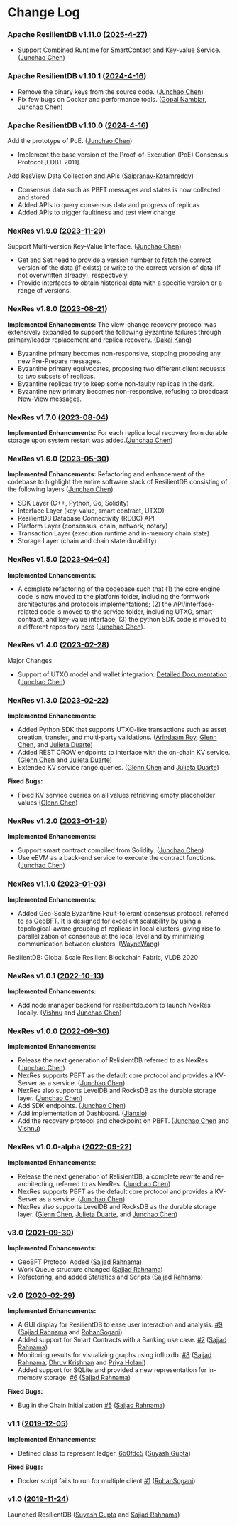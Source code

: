 <!--
  - Licensed to the Apache Software Foundation (ASF) under one
  - or more contributor license agreements.  See the NOTICE file
  - distributed with this work for additional information
  - regarding copyright ownership.  The ASF licenses this file
  - to you under the Apache License, Version 2.0 (the
  - "License"); you may not use this file except in compliance
  - with the License.  You may obtain a copy of the License at
  -
  -   http://www.apache.org/licenses/LICENSE-2.0
  -
  - Unless required by applicable law or agreed to in writing,
  - software distributed under the License is distributed on an
  - "AS IS" BASIS, WITHOUT WARRANTIES OR CONDITIONS OF ANY
  - KIND, either express or implied.  See the License for the
  - specific language governing permissions and limitations
  - under the License.
  -->

# Change Log

### Apache ResilientDB v1.11.0 ([2025-4-27](https://github.com/resilientdb/resilientdb/releases/tag/v1.11.0))
* Support Combined Runtime for SmartContact and Key-value Service. ([Junchao Chen](https://github.com/cjcchen))


### Apache ResilientDB v1.10.1 ([2024-4-16](https://github.com/resilientdb/resilientdb/releases/tag/v1.10.1))
* Remove the binary keys from the source code. ([Junchao Chen](https://github.com/cjcchen))
* Fix few bugs on Docker and performance tools. ([Gopal Nambiar](gopalnambiar2@gmail.com), [Junchao Chen](https://github.com/cjcchen))

### Apache ResilientDB v1.10.0 ([2024-4-16](https://github.com/resilientdb/resilientdb/releases/tag/v1.10.0-rc01))

Add the prototype of PoE. ([Junchao Chen](https://github.com/cjcchen))

* Implement the base version of the Proof-of-Execution (PoE) Consensus Protocol [EDBT 2011].

Add ResView Data Collection and APIs ([Saipranav-Kotamreddy](https://github.com/Saipranav-Kotamreddy))

* Consensus data such as PBFT messages and states is now collected and stored
* Added APIs to query consensus data and progress of replicas
* Added APIs to trigger faultiness and test view change

### NexRes v1.9.0 ([2023-11-29](https://github.com/resilientdb/resilientdb/releases/tag/nexres-v1.9.0))

Support Multi-version Key-Value Interface. ([Junchao Chen](https://github.com/cjcchen))

* Get and Set need to provide a version number to fetch the correct version of the data (if exists) or write to the correct version of data (if not overwritten already), respectively.
* Provide interfaces to obtain historical data with a specific version or a range of versions.


### NexRes v1.8.0 ([2023-08-21](https://github.com/resilientdb/resilientdb/releases/tag/nexres-v1.8.0))

**Implemented Enhancements:** The view-change recovery protocol was extensively expanded to support the following Byzantine failures through primary/leader replacement and replica recovery. ([Dakai Kang](https://github.com/DakaiKang))

* Byzantine primary becomes non-responsive, stopping proposing any new Pre-Prepare messages.
* Byzantine primary equivocates, proposing two different client requests to two subsets of replicas.
* Byzantine replicas try to keep some non-faulty replicas in the dark.
* Byzantine new primary becomes non-responsive, refusing to broadcast New-View messages.

### NexRes v1.7.0 ([2023-08-04](https://github.com/resilientdb/resilientdb/releases/tag/nexres-v1.7.0))

**Implemented Enhancements:** For each replica local recovery from durable storage upon system restart was added.([Junchao Chen](https://github.com/cjcchen))


### NexRes v1.6.0 ([2023-05-30](https://github.com/resilientdb/resilientdb/releases/tag/nexres-v1.6.0))

**Implemented Enhancements:** Refactoring and enhancement of the codebase to highlight the entire software stack of ResilientDB consisting of the following layers ([Junchao Chen](https://github.com/cjcchen))

* SDK Layer (C++, Python, Go, Solidity)
* Interface Layer (key-value, smart contract, UTXO)
* ResilientDB Database Connectivity (RDBC) API
* Platform Layer (consensus, chain, network, notary)
* Transaction Layer (execution runtime and in-memory chain state)
* Storage Layer (chain and chain state durability)


### NexRes v1.5.0 ([2023-04-04](https://github.com/resilientdb/resilientdb/releases/tag/nexres-v1.5.0))

**Implemented Enhancements:** 
* A complete refactoring of the codebase such that (1) the core engine code is now moved to the platform folder, including the formwork architectures and protocols implementations; (2) the API/interface-related code is moved to the service folder, including UTXO, smart contract, and key-value interface;  (3) the python SDK code is moved to a different repository [here](https://github.com/resilientdb/sdk) ([Junchao Chen](https://github.com/cjcchen)).

### NexRes v1.4.0 ([2023-02-28](https://github.com/resilientdb/resilientdb/releases/tag/nexres-v.1.4.0))
Major Changes
* Support of UTXO model and wallet integration: [Detailed Documentation](https://blog.resilientdb.com/2023/02/12/GettingStartedOnUtxo.html) ([Junchao Chen](https://github.com/cjcchen))


### NexRes v1.3.0 ([2023-02-22](https://github.com/resilientdb/resilientdb/releases/tag/nexres-v1.3.0))

**Implemented Enhancements:** 
* Added Python SDK that supports UTXO-like transactions such as asset creation, transfer, and multi-party validations. ([Arindaam Roy](https://github.com/royari), [Glenn Chen](https://github.com/glenn-chen), and [Julieta Duarte](https://github.com/juduarte00))
* Added REST CROW endpoints to interface with the on-chain KV service. ([Glenn Chen](https://github.com/glenn-chen) and [Julieta Duarte](https://github.com/juduarte00))
* Extended KV service range queries. ([Glenn Chen](https://github.com/glenn-chen) and [Julieta Duarte](https://github.com/juduarte00))

**Fixed Bugs:**
* Fixed KV service queries on all values retrieving empty placeholder values ([Glenn Chen](https://github.com/glenn-chen))

### NexRes v1.2.0 ([2023-01-29](https://github.com/resilientdb/resilientdb/releases/tag/nexres-v1.2.0))

**Implemented Enhancements:** 
* Support smart contract compiled from Solidity. ([Junchao Chen](https://github.com/cjcchen)) 
* Use eEVM as a back-end service to execute the contract functions. ([Junchao Chen](https://github.com/cjcchen))

### NexRes v1.1.0 ([2023-01-03](https://github.com/resilientdb/resilientdb/releases/tag/nexres-v1.1.0))

**Implemented Enhancements:** 

* Added Geo-Scale Byzantine Fault-tolerant consensus protocol, referred to as GeoBFT. It is designed for excellent scalability by using a topological-aware grouping of replicas in local clusters, giving rise to parallelization of consensus at the local level and by minimizing communication between clusters. ([WayneWang](https://github.com/WayneJa))

ResilientDB: Global Scale Resilient Blockchain Fabric, VLDB 2020

### NexRes v1.0.1 ([2022-10-13](https://github.com/resilientdb/resilientdb/releases/tag/nexres-v1.0.1))

**Implemented Enhancements:** 

* Add node manager backend for resilientdb.com to launch NexRes locally. ([Vishnu](https://github.com/sheshavpd) and [Junchao Chen](https://github.com/cjcchen))

### NexRes v1.0.0 ([2022-09-30](https://github.com/resilientdb/resilientdb/releases/tag/nexres-v1.0.0))

**Implemented Enhancements:** 

* Release the next generation of RelisientDB referred to as NexRes. ([Junchao Chen](https://github.com/cjcchen))
* NexRes supports PBFT as the default core protocol and provides a KV-Server as a service. ([Junchao Chen](https://github.com/cjcchen))
* NexRes also supports LevelDB and RocksDB as the durable storage layer. ([Junchao Chen](https://github.com/cjcchen))
* Add SDK endpoints. ([Junchao Chen](https://github.com/cjcchen))
* Add implementation of Dashboard. ([Jianxio](https://github.com/jyu25utk))
* Add the recovery protocol and checkpoint on PBFT. ([Junchao Chen](https://github.com/cjcchen) and [Vishnu](https://github.com/sheshavpd))


### NexRes v1.0.0-alpha ([2022-09-22](https://github.com/resilientdb/resilientdb/releases/tag/nexres-alpha))

**Implemented Enhancements:** 
* Release the next generation of RelisientDB, a complete rewrite and re-architecting, referred to as NexRes. ([Junchao Chen](https://github.com/cjcchen))
* NexRes supports PBFT as the default core protocol and provides a KV-Server as a service. ([Junchao Chen](https://github.com/cjcchen))
* NexRes also supports LevelDB and RocksDB as the durable storage layer. ([Glenn Chen](https://github.com/glenn-chen), [Julieta Duarte](https://github.com/juduarte00), and [Junchao Chen](https://github.com/cjcchen))


### v3.0 ([2021-09-30](https://github.com/resilientdb/resilientdb/releases/tag/v3.0))

**Implemented Enhancements:** 
* GeoBFT Protocol Added ([Sajjad Rahnama](https://github.com/sajjadrahnama))
* Work Queue structure changed ([Sajjad Rahnama](https://github.com/sajjadrahnama))
* Refactoring, and added Statistics and Scripts ([Sajjad Rahnama](https://github.com/sajjadrahnama))


### v2.0 ([2020-02-29](https://github.com/resilientdb/resilientdb/releases/tag/v2.0))

**Implemented Enhancements:** 
* A GUI display for ResilientDB to ease user interaction and analysis. [#9](https://github.com/resilientdb/resilientdb/issues/9) ([Sajjad Rahnama](https://github.com/sajjadrahnama) and [RohanSogani](https://github.com/RohanSogani))
* Added support for Smart Contracts with a Banking use case. [#7](https://github.com/resilientdb/resilientdb/issues/7) ([Sajjad Rahnama](https://github.com/sajjadrahnama))
* Monitoring results for visualizing graphs using influxdb. [#8](https://github.com/resilientdb/resilientdb/issues/8) ([Sajjad Rahnama](https://github.com/sajjadrahnama), [Dhruv Krishnan](https://github.com/DhruvKrish) and [Priya Holani](https://github.com/Holani))
* Added support for SQLite and provided a new representation for in-memory storage. [#6](https://github.com/resilientdb/resilientdb/issues/6) ([Sajjad Rahnama](https://github.com/sajjadrahnama))

**Fixed Bugs:**
* Bug in the Chain Initialization [#5](https://github.com/resilientdb/resilientdb/issues/5) ([Sajjad Rahnama](https://github.com/sajjadrahnama))


### v1.1 ([2019-12-05](https://github.com/resilientdb/resilientdb/releases/tag/v1.1)) 

**Implemented Enhancements:**
* Defined class to represent ledger. [6b0fdc5](https://github.com/resilientdb/resilientdb/commit/56f500fe5e4749c45f57dc8e62d12bc7a218ce69) ([Suyash Gupta](https://github.com/gupta-suyash))

**Fixed Bugs:**
* Docker script fails to run for multiple client [#1](https://github.com/resilientdb/resilientdb/issues/1) ([RohanSogani](https://github.com/RohanSogani))	

### v1.0 ([2019-11-24](https://github.com/resilientdb/resilientdb/releases/tag/v1.0)) 

Launched ResilientDB ([Suyash Gupta](https://github.com/gupta-suyash) and [Sajjad Rahnama](https://github.com/sajjadrahnama))


